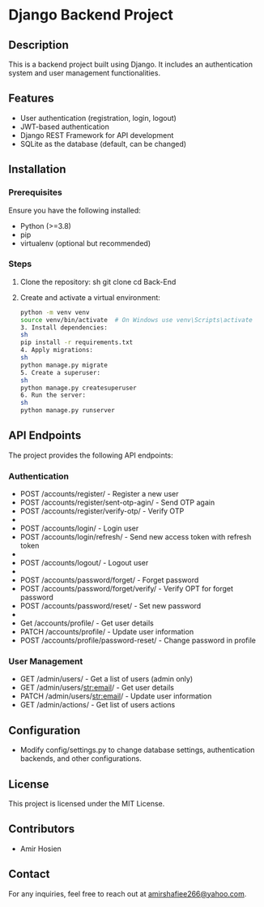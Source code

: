 # Django Backend Project

## Description

This is a backend project built using Django. It includes an authentication system and user management functionalities.

## Features

- User authentication (registration, login, logout)
- JWT-based authentication
- Django REST Framework for API development
- SQLite as the database (default, can be changed)

## Installation

### Prerequisites

Ensure you have the following installed:

- Python (>=3.8)
- pip
- virtualenv (optional but recommended)

### Steps

1. Clone the repository:
   sh
   git clone <repository-url>
   cd Back-End
   
2. Create and activate a virtual environment:
   ```sh
   python -m venv venv
   source venv/bin/activate  # On Windows use venv\Scripts\activate
   3. Install dependencies:
   sh
   pip install -r requirements.txt
   4. Apply migrations:
   sh
   python manage.py migrate
   5. Create a superuser:
   sh
   python manage.py createsuperuser
   6. Run the server:
   sh
   python manage.py runserver
   ```

## API Endpoints

The project provides the following API endpoints:

### Authentication

- POST /accounts/register/ - Register a new user
- POST /accounts/register/sent-otp-agin/ - Send OTP again
- POST /accounts/register/verify-otp/ - Verify OTP
- 
- POST /accounts/login/ - Login user
- POST /accounts/login/refresh/ - Send new access token with refresh token
- 
- POST /accounts/logout/ - Logout user
- 
- POST /accounts/password/forget/ - Forget password
- POST /accounts/password/forget/verify/ - Verify OPT for forget password
- POST /accounts/password/reset/ - Set new password
- 
- Get /accounts/profile/ - Get user details
- PATCH /accounts/profile/ - Update user information
- POST /accounts/profile/password-reset/ - Change password in profile

### User Management

- GET /admin/users/ - Get a list of users (admin only)
- GET /admin/users/<str:email>/ - Get user details
- PATCH /admin/users/<str:email>/ - Update user information
- GET /admin/actions/ - Get list of users actions

## Configuration

- Modify config/settings.py to change database settings, authentication backends, and other configurations.

## License

This project is licensed under the MIT License.

## Contributors

- Amir Hosien

## Contact

For any inquiries, feel free to reach out at amirshafiee266@yahoo.com.
